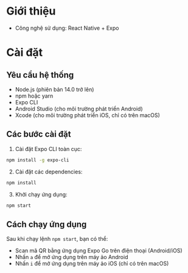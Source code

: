 # Giới thiệu

- Công nghệ sử dụng: React Native + Expo

# Cài đặt

## Yêu cầu hệ thống

- Node.js (phiên bản 14.0 trở lên)
- npm hoặc yarn
- Expo CLI
- Android Studio (cho môi trường phát triển Android)
- Xcode (cho môi trường phát triển iOS, chỉ có trên macOS)

## Các bước cài đặt

1. Cài đặt Expo CLI toàn cục:

```bash
npm install -g expo-cli
```

2. Cài đặt các dependencies:

```bash
npm install
```

3. Khởi chạy ứng dụng:

```bash
npm start
```

## Cách chạy ứng dụng

Sau khi chạy lệnh `npm start`, bạn có thể:

- Scan mã QR bằng ứng dụng Expo Go trên điện thoại (Android/iOS)
- Nhấn `a` để mở ứng dụng trên máy ảo Android
- Nhấn `i` để mở ứng dụng trên máy ảo iOS (chỉ có trên macOS)
